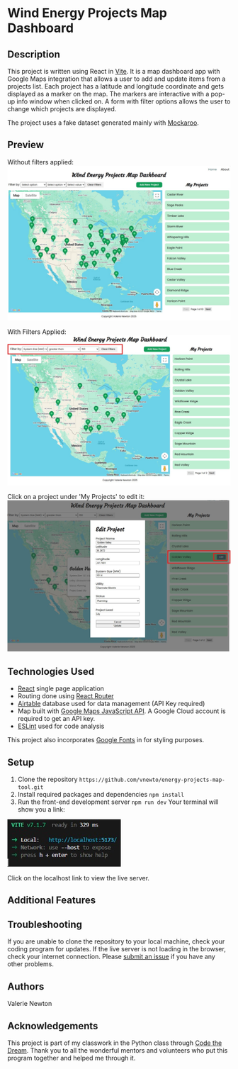 # Wind Energy Projects Map Dashboard

## Description

This project is written using React in [Vite](https://vite.dev/). It is a map dashboard app with Google Maps integration that allows a user to add and update items from a projects list. Each project has a latitude and longitude coordinate and gets displayed as a marker on the map. The markers are interactive with a pop-up info window when clicked on. A form with filter options allows the user to change which projects are displayed.

The project uses a fake dataset generated mainly with [Mockaroo](https://www.mockaroo.com/).

## Preview

Without filters applied:
![Map dashboard home page](public/Map_Dashboard_Home.jpg)

With Filters Applied:
![Map dashboard with filters applied](public/Map_Dashboard_With_Filters.jpg)

Click on a project under 'My Projects' to edit it:
![Edit Project Modal](public/Map_Dashboard_Edit_Modal.jpg)

## Technologies Used

- [React](https://react.dev/) single page application
- Routing done using [React Router](https://reactrouter.com/)
- [Airtable](https://airtable.com/) database used for data management (API Key required)
- Map built with [Google Maps JavaScript API](https://developers.google.com/maps/documentation/javascript/overview). A Google Cloud account is required to get an API key.
- [ESLint](https://eslint.org/) used for code analysis

This project also incorporates [Google Fonts](https://fonts.google.com/) in for styling purposes.

## Setup

1. Clone the repository
   `https://github.com/vnewto/energy-projects-map-tool.git`
2. Install required packages and dependencies
   `npm install`
3. Run the front-end development server
   `npm run dev`
   Your terminal will show you a link:

![Live server link](public/Dev_Server_Link.jpg)

Click on the localhost link to view the live server.

## Additional Features

## Troubleshooting

If you are unable to clone the repository to your local machine, check your coding program for updates.
If the live server is not loading in the browser, check your internet connection.
Please [submit an issue](https://github.com/vnewto/energy-projects-map-tool/issues) if you have any other problems.

## Authors

Valerie Newton

## Acknowledgements

This project is part of my classwork in the Python class through [Code the Dream](https://codethedream.org/). Thank you to all the wonderful mentors and volunteers who put this program together and helped me through it.
